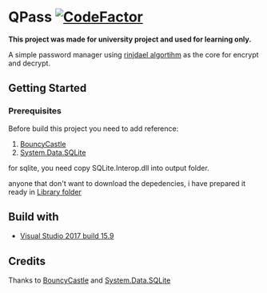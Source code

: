# QPass [![CodeFactor](https://www.codefactor.io/repository/github/shiroechi/qpass-password-manager/badge)](https://www.codefactor.io/repository/github/shiroechi/qpass-password-manager)
**This project was made for university project and used for learning only.**

A simple password manager using [rinjdael algortihm](https://en.wikipedia.org/wiki/Advanced_Encryption_Standard) as the core for encrypt and decrypt.

## Getting Started
 
### Prerequisites
Before build this project you need to add reference:
1. [BouncyCastle](https://www.nuget.org/packages/BouncyCastle/)
2. [System.Data.SQLite](https://www.nuget.org/packages/System.Data.SQLite.Core/)

for sqlite, you need copy SQLite.Interop.dll into output folder.

anyone that don't want to download the depedencies, i have prepared it ready in [Library folder](/Library)

## Build with
* [Visual Studio 2017 build 15.9](https://visualstudio.microsoft.com/downloads/)

## Credits
Thanks to [BouncyCastle](https://www.bouncycastle.org/) and [System.Data.SQLite](http://system.data.sqlite.org/index.html/doc/trunk/www/index.wiki)
